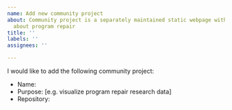 ```yaml
---
name: Add new community project
about: Community project is a separately maintained static webpage with information
  about program repair
title: ''
labels: ''
assignees: ''

---
```


I would like to add the following community project:

- Name:
- Purpose: [e.g. visualize program repair research data]
- Repository:
